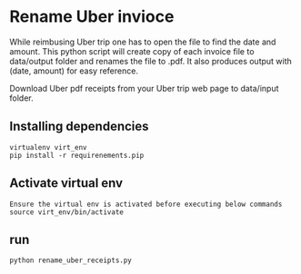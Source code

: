 # Rename Uber invioce
While reimbusing Uber trip one has to open the file to find the date and amount. This python script will create copy of each invoice file to data/output folder and renames the file to <Date><amount>.pdf. It also produces output with (date, amount) for easy reference.

Download Uber pdf receipts from your Uber trip web page to data/input folder. 

## Installing dependencies
	virtualenv virt_env
	pip install -r requirenements.pip


## Activate virtual env
	Ensure the virtual env is activated before executing below commands
	source virt_env/bin/activate

## run
	python rename_uber_receipts.py


